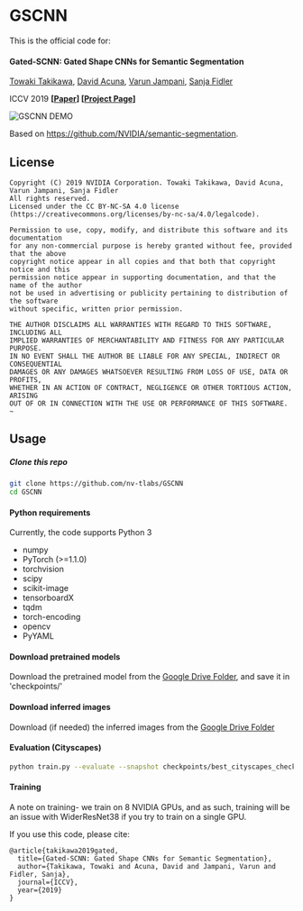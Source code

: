 # GSCNN
This is the official code for:

#### Gated-SCNN: Gated Shape CNNs for Semantic Segmentation

[Towaki Takikawa](https://tovacinni.github.io), [David Acuna](http://www.cs.toronto.edu/~davidj/), [Varun Jampani](https://varunjampani.github.io), [Sanja Fidler](http://www.cs.toronto.edu/~fidler/)

ICCV 2019
**[[Paper](https://arxiv.org/abs/1907.05740)]  [[Project Page](https://nv-tlabs.github.io/GSCNN/)]**

![GSCNN DEMO](docs/resources/gscnn.gif)

Based on https://github.com/NVIDIA/semantic-segmentation.

## License
```
Copyright (C) 2019 NVIDIA Corporation. Towaki Takikawa, David Acuna, Varun Jampani, Sanja Fidler
All rights reserved.
Licensed under the CC BY-NC-SA 4.0 license (https://creativecommons.org/licenses/by-nc-sa/4.0/legalcode).

Permission to use, copy, modify, and distribute this software and its documentation
for any non-commercial purpose is hereby granted without fee, provided that the above
copyright notice appear in all copies and that both that copyright notice and this
permission notice appear in supporting documentation, and that the name of the author
not be used in advertising or publicity pertaining to distribution of the software
without specific, written prior permission.

THE AUTHOR DISCLAIMS ALL WARRANTIES WITH REGARD TO THIS SOFTWARE, INCLUDING ALL
IMPLIED WARRANTIES OF MERCHANTABILITY AND FITNESS FOR ANY PARTICULAR PURPOSE.
IN NO EVENT SHALL THE AUTHOR BE LIABLE FOR ANY SPECIAL, INDIRECT OR CONSEQUENTIAL
DAMAGES OR ANY DAMAGES WHATSOEVER RESULTING FROM LOSS OF USE, DATA OR PROFITS,
WHETHER IN AN ACTION OF CONTRACT, NEGLIGENCE OR OTHER TORTIOUS ACTION, ARISING
OUT OF OR IN CONNECTION WITH THE USE OR PERFORMANCE OF THIS SOFTWARE.
~                                                                             
```

## Usage

##### Clone this repo
```bash
git clone https://github.com/nv-tlabs/GSCNN
cd GSCNN
 ```

#### Python requirements 

Currently, the code supports Python 3
* numpy 
* PyTorch (>=1.1.0)
* torchvision
* scipy 
* scikit-image
* tensorboardX
* tqdm
* torch-encoding
* opencv
* PyYAML

#### Download pretrained models

Download the pretrained model from the [Google Drive Folder](https://drive.google.com/file/d/1wlhAXg-PfoUM-rFy2cksk43Ng3PpsK2c/view), and save it in 'checkpoints/'

#### Download inferred images

Download (if needed) the inferred images from the [Google Drive Folder](https://drive.google.com/file/d/105WYnpSagdlf5-ZlSKWkRVeq-MyKLYOV/view)

#### Evaluation (Cityscapes)
```bash
python train.py --evaluate --snapshot checkpoints/best_cityscapes_checkpoint.pth
```

#### Training

A note on training- we train on 8 NVIDIA GPUs, and as such, training will be an issue with WiderResNet38 if you try to train on a single GPU.

If you use this code, please cite:

```
@article{takikawa2019gated,
  title={Gated-SCNN: Gated Shape CNNs for Semantic Segmentation},
  author={Takikawa, Towaki and Acuna, David and Jampani, Varun and Fidler, Sanja},
  journal={ICCV},
  year={2019}
}
```

